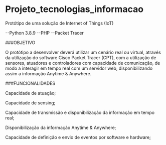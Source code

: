 # Projeto_tecnologias_informacao
Protótipo de uma solução de Internet of Things (IoT)

--Python 3.8.9
--PHP
--Packet Tracer

###OBJETIVO

O protótipo a desenvolver deverá utilizar um cenário real ou virtual, através da utilização do software Cisco Packet Tracer (CPT), com a utilização de sensores, atuadores e controladores com capacidade de comunicação, de modo a interagir em tempo real com um servidor web, disponibilizando assim a informação Anytime & Anywhere.

###FUNCIONALIDADES

Capacidade de atuação;

Capacidade de sensing;

Capacidade de transmissão e disponibilização da informação em tempo real;

Disponibilização da informação Anytime & Anywhere;

Capacidade de definição e envio de eventos por software e hardware;


